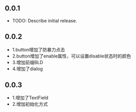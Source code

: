 ## 0.0.1

* TODO: Describe initial release.

## 0.0.2

* 1.button增加了防暴力点击
* 2.button增加了enable属性，可以设置disable状态时的颜色
* 3.增加前缀BLD
* 4.增加了dialog

## 0.0.3

* 1.增加了TextField
* 2.增加初始化方式
